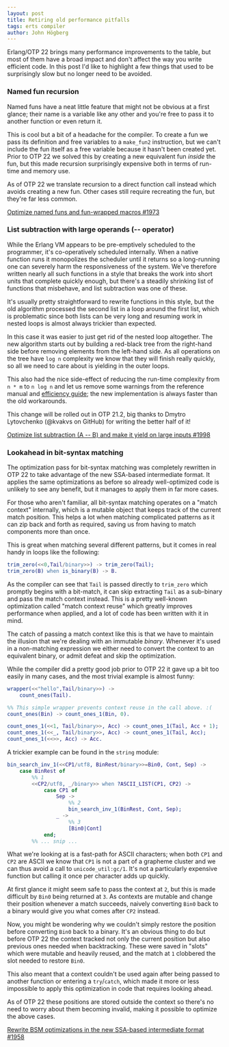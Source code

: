 ```yaml
---
layout: post
title: Retiring old performance pitfalls
tags: erts compiler
author: John Högberg
---
```


Erlang/OTP 22 brings many performance improvements to the table, but most of
them have a broad impact and don't affect the way you write efficient code. In
this post I'd like to highlight a few things that used to be surprisingly slow
but no longer need to be avoided.

### Named fun recursion

Named funs have a neat little feature that might not be obvious at a first
glance; their name is a variable like any other and you're free to pass it to
another function or even return it.

This is cool but a bit of a headache for the compiler. To create a fun we pass
its definition and free variables to a `make_fun2` instruction, but we can't
include the fun itself as a free variable because it hasn't been created yet.
Prior to OTP 22 we solved this by creating a new equivalent fun _inside_ the
fun, but this made recursion surprisingly expensive both in terms of run-time
and memory use.

As of OTP 22 we translate recursion to a direct function call instead which
avoids creating a new fun. Other cases still require recreating the fun, but
they're far less common.

[Optimize named funs and fun-wrapped macros #1973](https://github.com/erlang/otp/pull/1973)

### List subtraction with large operands (-- operator)

While the Erlang VM appears to be pre-emptively scheduled to the programmer,
it's co-operatively scheduled internally. When a native function runs it
monopolizes the scheduler until it returns so a long-running one can severely
harm the responsiveness of the system. We've therefore written nearly all such
functions in a style that breaks the work into short units that complete
quickly enough, but there's a steadily shrinking list of functions that
misbehave, and list subtraction was one of these.

It's usually pretty straightforward to rewrite functions in this style, but
the old algorithm processed the second list in a loop around the first list,
which is problematic since both lists can be very long and resuming work in
nested loops is almost always trickier than expected.

In this case it was easier to just get rid of the nested loop altogether. The
new algorithm starts out by building a red-black tree from the right-hand side
before removing elements from the left-hand side. As all operations on the tree
have `log n` complexity we know that they will finish really quickly, so all we
need to care about is yielding in the outer loops.

This also had the nice side-effect of reducing the run-time complexity from
`n * m` to `n log n` and let us remove some warnings from the reference manual
and [efficiency guide](http://erlang.org/documentation/doc-10.1/doc/efficiency_guide/commoncaveats.html#operator-----);
the new implementation is always faster than the old workarounds.

This change will be rolled out in OTP 21.2, big thanks to
Dmytro Lytovchenko (@kvakvs on GitHub) for writing the better half of it!

[Optimize list subtraction (A -- B) and make it yield on large inputs #1998](https://github.com/erlang/otp/pull/1998)

### Lookahead in bit-syntax matching

The optimization pass for bit-syntax matching was completely rewritten in OTP
22 to take advantage of the new SSA-based intermediate format. It applies the
same optimizations as before so already well-optimized code is unlikely to see
any benefit, but it manages to apply them in far more cases.

For those who aren't familiar, all bit-syntax matching operates on a "match
context" internally, which is a mutable object that keeps track of the current
match position. This helps a lot when matching complicated patterns as it can
zip back and forth as required, saving us from having to match components more
than once.

This is great when matching several different patterns, but it comes in real
handy in loops like the following:

```erlang
trim_zero(<<0,Tail/binary>>) -> trim_zero(Tail);
trim_zero(B) when is_binary(B) -> B.
```

As the compiler can see that `Tail` is passed directly to `trim_zero` which
promptly begins with a bit-match, it can skip extracting `Tail` as a sub-binary
and pass the match context instead. This is a pretty well-known optimization
called "match context reuse" which greatly improves performance when applied,
and a lot of code has been written with it in mind.

The catch of passing a match context like this is that we have to maintain the
illusion that we're dealing with an immutable _binary_. Whenever it's used in
a non-matching expression we either need to convert the context to an
equivalent binary, or admit defeat and skip the optimization.

While the compiler did a pretty good job prior to OTP 22 it gave up a bit too
easily in many cases, and the most trivial example is almost funny:

```erlang
wrapper(<<"hello",Tail/binary>>) ->
    count_ones(Tail).

%% This simple wrapper prevents context reuse in the call above. :(
count_ones(Bin) -> count_ones_1(Bin, 0).

count_ones_1(<<1, Tail/binary>>, Acc) -> count_ones_1(Tail, Acc + 1);
count_ones_1(<<_, Tail/binary>>, Acc) -> count_ones_1(Tail, Acc);
count_ones_1(<<>>, Acc) -> Acc.
```

A trickier example can be found in the `string` module:

```erlang
bin_search_inv_1(<<CP1/utf8, BinRest/binary>>=Bin0, Cont, Sep) ->
    case BinRest of
        %% 1
        <<CP2/utf8, _/binary>> when ?ASCII_LIST(CP1, CP2) ->
            case CP1 of
                Sep ->
                    %% 2
                    bin_search_inv_1(BinRest, Cont, Sep);
                _ ->
                    %% 3
                    [Bin0|Cont]
            end;
        %% ... snip ...
```

What we're looking at is a fast-path for ASCII characters; when both `CP1` and
`CP2` are ASCII we know that `CP1` is not a part of a grapheme cluster and we
can thus avoid a call to `unicode_util:gc/1`. It's not a particularly expensive
function but calling it once per character adds up quickly.

At first glance it might seem safe to pass the context at `2`, but this is made
difficult by `Bin0` being returned at `3`. As contexts are mutable and change
their position whenever a match succeeds, naively converting `Bin0` back to a
binary would give you what comes after `CP2` instead.

Now, you might be wondering why we couldn't simply restore the position before
converting `Bin0` back to a binary. It's an obvious thing to do but before OTP
22 the context tracked not only the current position but also previous ones
needed when backtracking. These were saved in "slots" which were mutable and
heavily reused, and the match at `1` clobbered the slot needed to restore
`Bin0`.

This also meant that a context couldn't be used again after being passed to
another function or entering a `try`/`catch`, which made it more or less
impossible to apply this optimization in code that requires looking ahead.

As of OTP 22 these positions are stored outside the context so there's no need
to worry about them becoming invalid, making it possible to optimize the above
cases.

[Rewrite BSM optimizations in the new SSA-based intermediate format #1958](https://github.com/erlang/otp/pull/1958)
